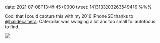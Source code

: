 date: 2021-07-08T13:49:45+0000
tweet: 1413133203263549449
%%%

Cool that I could capture this with my 2016 iPhone SE thanks to [@halidecamera](https://twitter.com/halidecamera). Caterpillar was swinging a lot and too small for autofocus to find.

![](E5x1I7EVcAk1QeG.jpg)
